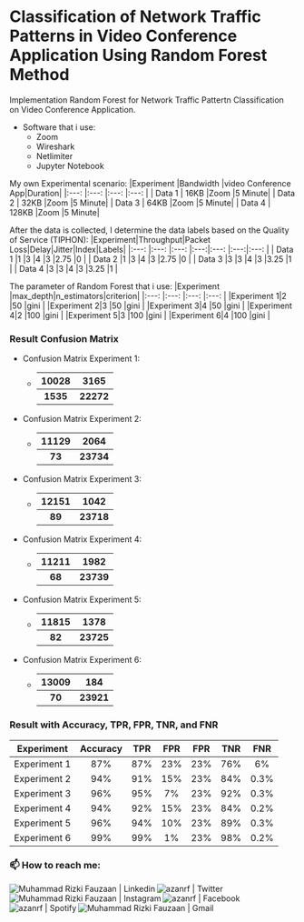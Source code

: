 # Classification of Network Traffic Patterns in Video Conference Application Using Random Forest Method

Implementation Random Forest for Network Traffic Pattertn Classification on Video Conference Application.
- Software that i use:
  - Zoom
  - Wireshark
  - Netlimiter
  - Jupyter Notebook

My own Experimental scenario:
|Experiment     |Bandwidth      |video Conference App|Duration|
|:---:          |:---:          |:---:               |:---:   |
| Data 1        | 16KB          |Zoom                |5 Minute|
| Data 2        | 32KB          |Zoom                |5 Minute|
| Data 3        | 64KB          |Zoom                |5 Minute|
| Data 4        | 128KB         |Zoom                |5 Minute|

After the data is collected, I determine the data labels based on the Quality of Service (TIPHON):
|Experiment|Throughput|Packet Loss|Delay|Jitter|Index|Labels|
|:---:     |:---:     |:---:      |:---:|:---: |:---:|:---: |
| Data 1   |1         |3          |4    |3     |2.75 |0     |
| Data 2   |1         |3          |4    |3     |2.75 |0     |
| Data 3   |3         |3          |4    |3     |3.25 |1     |
| Data 4   |3         |3          |4    |3     |3.25 |1     |

The parameter of Random Forest that i use:
|Experiment  |max_depth|n_estimators|criterion|
|:---:       |:---:    |:---:       |:---:    |
|Experiment 1|2        |50          |gini     |
|Experiment 2|3        |50          |gini     |
|Experiment 3|4        |50          |gini     |
|Experiment 4|2        |100         |gini     |
|Experiment 5|3        |100         |gini     |
|Experiment 6|4        |100         |gini     |

### Result Confusion Matrix
- Confusion Matrix Experiment 1:
  - |10028|3165 |
    |:---:|:---:| 
    |**1535** |**22272**|
- Confusion Matrix Experiment 2:
  - |11129|2064 |
    |:---:|:---:| 
    |**73** |**23734**|
- Confusion Matrix Experiment 3:
  - |12151|1042 |
    |:---:|:---:| 
    |**89** |**23718**|
- Confusion Matrix Experiment 4:
  - |11211|1982 |
    |:---:|:---:| 
    |**68** |**23739**|
- Confusion Matrix Experiment 5:
  - |11815|1378 |
    |:---:|:---:| 
    |**82** |**23725**|
- Confusion Matrix Experiment 6:
  - |13009|184 |
    |:---:|:---:| 
    |**70** |**23921**|    
    
### Result with Accuracy, TPR, FPR, TNR, and FNR
|Experiment  |Accuracy |TPR   |FPR   |FPR   |TNR   |FNR   |
|:---:       |:---:    |:---: |:---: |:---: |:---: |:---: |
|Experiment 1|87%      |87%   |23%   |23%   |76%   |6%    |
|Experiment 2|94%      |91%   |15%   |23%   |84%   |0.3%  |
|Experiment 3|96%      |95%   |7%    |23%   |92%   |0.3%  |
|Experiment 4|94%      |92%   |15%   |23%   |84%   |0.2%  |
|Experiment 5|96%      |94%   |10%   |23%   |89%   |0.3%  |
|Experiment 6|99%      |99%   |1%    |23%   |98%   |0.2%  |

### 📫 How to reach me:
<p align="left"> 
  <a href="https://www.linkedin.com/in/muhammad-rizki-fauzaan-a32a94176/" target="_blank"><img align="left" alt="Muhammad Rizki Fauzaan | Linkedin" src="https://img.shields.io/badge/LinkedIn-%230077B5.svg?&style=flat-square&logo=linkedin&logoColor=white"/></a>
  <a href="https://twitter.com/azanrf" target="_blank" target="_blank"><img align="left" alt="azanrf | Twitter" src="https://img.shields.io/badge/Twitter-%231877F2.svg?&style=flat-square&logo=twitter&logoColor=white"/></a>
  <a href="https://www.instagram.com/rizki.fauzaan/" target="_blank"><img align="left" alt="Muhammad Rizki Fauzaan | Instagram" src="https://img.shields.io/badge/Instagram-%23E4405F.svg?&style=flat-square&logo=instagram&logoColor=white" alt="Instagram"/></a>
  <a href="https://www.facebook.com/azanrf" target="_blank"><img align="left" alt="azanrf | Facebook" src="https://img.shields.io/badge/Facebook-%231877F2.svg?&style=flat-square&logo=facebook&logoColor=white" alt="Facebook"/></a>
  <a href="https://open.spotify.com/user/azanrf" target="_blank"><img align="left" alt="azanrf | Spotify" src="https://img.shields.io/badge/Spotify-%231ED760.svg?&style=flat-square&logo=spotify&logoColor=white" alt="Spotify"></a>
  <a href="mailto:rizkifauzaan08@gmail.com" target="_blank"><img align="left" alt="Muhammad Rizki Fauzaan | Gmail" src="https://img.shields.io/badge/-rizkifauzaan08@gmail.com-D14836?style=flat-square&logo=Gmail&logoColor=white"/></a>
</p>
